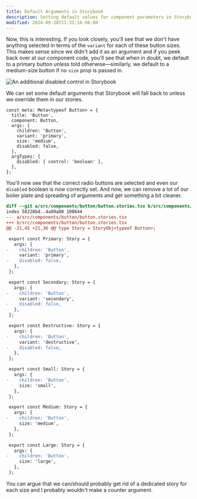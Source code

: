 ```yaml
---
title: Default Arguments in Storybook
description: Setting default values for component parameters in Storybook.
modified: 2024-09-28T11:31:16-06:00
---
```


Now, this is interesting. If you look closely, you'll see that we don't have anything selected in terms of the `variant` for each of these button sizes. This makes sense since we didn't add it as an argument and if you peek back over at our component code, you'll see that when in doubt, we default to a primary button unless told otherwise—similarly, we default to a medium-size button if no `size` prop is passed in.

![An additional disabled control in Storybook](assets/storybook-button-controls-additonal-disabled-control.png)

We can set some default arguments that Storybook will fall back to unless we override them in our stories.

```tsx
const meta: Meta<typeof Button> = {
  title: 'Button',
  component: Button,
  args: {
    children: 'Button',
    variant: 'primary',
    size: 'medium',
    disabled: false,
  },
  argTypes: {
    disabled: { control: 'boolean' },
  },
};
```

You'll now see that the correct radio buttons are selected and even our `disabled` boolean is now correctly set. And now, we can remove a lot of our boiler plate and spreading of arguments and get something a bit cleaner.

```diff
diff --git a/src/components/button/button.stories.tsx b/src/components/button/button.stories.tsx
index 58228bd..4a09a08 100644
--- a/src/components/button/button.stories.tsx
+++ b/src/components/button/button.stories.tsx
@@ -21,45 +21,36 @@ type Story = StoryObj<typeof Button>;

 export const Primary: Story = {
   args: {
-    children: 'Button',
     variant: 'primary',
-    disabled: false,
   },
 };

 export const Secondary: Story = {
   args: {
-    children: 'Button',
     variant: 'secondary',
-    disabled: false,
   },
 };

 export const Destructive: Story = {
   args: {
-    children: 'Button',
     variant: 'destructive',
-    disabled: false,
   },
 };

 export const Small: Story = {
   args: {
-    children: 'Button',
     size: 'small',
   },
 };

 export const Medium: Story = {
   args: {
-    children: 'Button',
     size: 'medium',
   },
 };

 export const Large: Story = {
   args: {
-    children: 'Button',
     size: 'large',
   },
 };

```

You can argue that we can/should probably get rid of a dedicated story for each size and I probably wouldn't make a counter argument.
